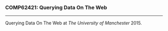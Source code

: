 ### COMP62421: Querying Data On The Web
---------------------------------------

Querying Data On The Web at _The University of Manchester_ 2015.

